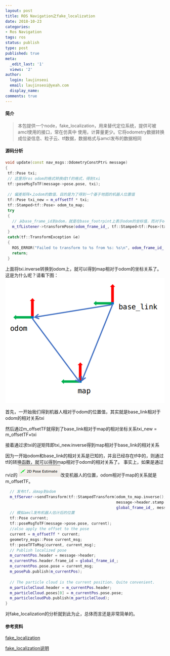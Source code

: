 ```yaml
---
layout: post
title: ROS Navigation之fake_localization
date: 2018-10-23
categories: 
- Ros Navigation
tags: ros
status: publish
type: post
published: true
meta:
  _edit_last: '1'
  views: '2'
author:
  login: laujinseoi
  email: laujinseoi@yeah.com
  display_name: 
comments: true
---
```


#### 简介
>本包提供一个node，fake_localization，用来替代定位系统，提供可被amcl使用的接口，常在仿真中
使用，计算量更少。它将odometry数据转换成位姿信息、粒子云、tf数据，数据格式与amcl发布的数据相同

#### 源码分析
 ```c++
void update(const nav_msgs::OdometryConstPtr& message)
{
  tf::Pose txi;
  // 这里将ros odom的格式转换成tf的格式，得到txi
  tf::poseMsgToTF(message->pose.pose, txi);
      
  // 偏差矩阵×上odom的数值，目的是为了得到一个基于地图的机器人位置值
  tf::Pose txi_new = m_offsetTf * txi;
  tf::Stamped<tf::Pose> odom_to_map;
  try
  {
    // 从base_frame_id到odom，就是在base_footrpint上表示odom的坐标值，而对于odom来说，这个点即是odom
    m_tfListener->transformPose(odom_frame_id_, tf::Stamped<tf::Pose>(txi_new.inverse(), message->header.stamp, base_frame_id_), odom_to_map);
  }
  catch(tf::TransformException &e)
  {
    ROS_ERROR("Failed to transform to %s from %s: %s\n", odom_frame_id_.c_str(), base_frame_id_.c_str(), e.what());
    return;
  }
```

上面将txi.inverse转换到odom上，就可以得到map相对于odom的坐标关系了。这是为什么呢？请看下图：
![frame.png](https://raw.githubusercontent.com/laujinseoi/laujinseoi.github.io/master/images/post/fake_localization1.png)

首先，一开始我们得到机器人相对于odom的位置值，其实就是base_link相对于odom的相对关系txi

然后通过m_offsetTF就得到了base_link相对于map的相对坐标关系txi_new = m_offsetTF×txi

接着通过求txi的逆矩阵即txi_new.inverse得到map相对于base_link的相对关系

因为一开始odom和base_link的相对关系是已知的，并且已经存在tf中的，则通过tf的转换函数，就可以得到map相对于odom的相对关系了。
事实上，如果是通过rviz的
![2d_pose.png](https://raw.githubusercontent.com/laujinseoi/laujinseoi.github.io/master/images/post/2d_pose_estimate.png)改变机器人的位置，odom相对于map的关系就是m_offsetTF。

```c++
  // 发布tf，从map到odom
  m_tfServer->sendTransform(tf::StampedTransform(odom_to_map.inverse(),
                                                 message->header.stamp + ros::Duration(transform_tolerance_),
                                                 global_frame_id_, message->header.frame_id));
  // 模拟amcl发布机器人估计后的位置
  tf::Pose current;
  tf::poseMsgToTF(message->pose.pose, current);
  //also apply the offset to the pose
  current = m_offsetTf * current;
  geometry_msgs::Pose current_msg;
  tf::poseTFToMsg(current, current_msg);
  // Publish localized pose
  m_currentPos.header = message->header;
  m_currentPos.header.frame_id = global_frame_id_;
  m_currentPos.pose.pose = current_msg;
  m_posePub.publish(m_currentPos);

  // The particle cloud is the current position. Quite convenient.
  m_particleCloud.header = m_currentPos.header;
  m_particleCloud.poses[0] = m_currentPos.pose.pose;
  m_particlecloudPub.publish(m_particleCloud);
}
```
对fake_localization的分析就到此为止，总体而言还是非常简单的。

#### 参考资料
[fake_localization](http://wiki.ros.org/fake_localization)

[fake_localization说明](https://sychaichangkun.gitbooks.io/ros-tutorial-icourse163/content/chapter10/navigation%E5%B7%A5%E5%85%B7%E5%8C%85%E8%AF%B4%E6%98%8E/fake_localization%E8%AF%B4%E6%98%8E.html)
